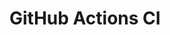 # GitHub Actions CI


















































































































































































































































































































































































































































































































































































































































































































































































